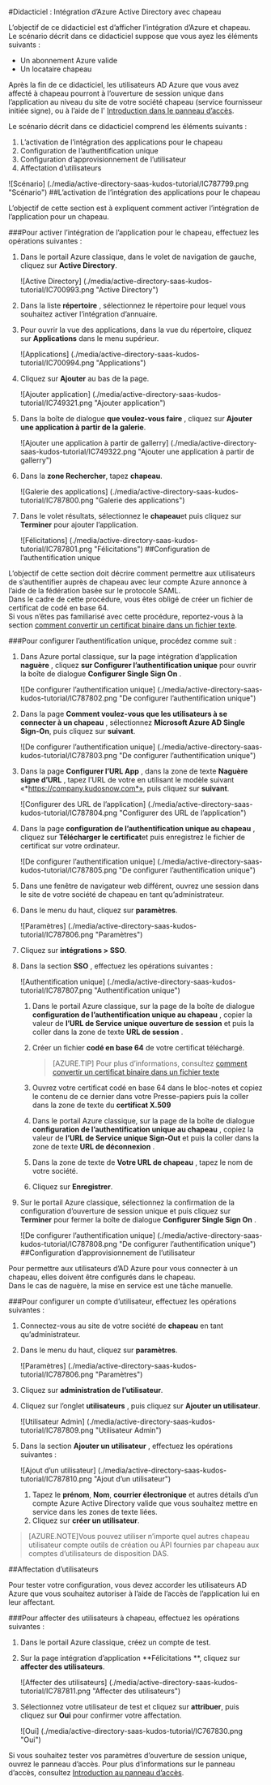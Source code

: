 <properties 
    pageTitle="Didacticiel : Intégration d’Azure Active Directory avec chapeau | Microsoft Azure" 
    description="Apprenez à utiliser le chapeau avec Azure Active Directory pour activer l’ouverture de session unique, la mise en service automatique et bien plus encore !" 
    services="active-directory" 
    authors="jeevansd"  
    documentationCenter="na" 
    manager="femila"/>
<tags 
    ms.service="active-directory" 
    ms.devlang="na" 
    ms.topic="article" 
    ms.tgt_pltfrm="na" 
    ms.workload="identity" 
    ms.date="09/29/2016" 
    ms.author="jeedes" />

#<a name="tutorial-azure-active-directory-integration-with-kudos"></a>Didacticiel : Intégration d’Azure Active Directory avec chapeau
  
L’objectif de ce didacticiel est d’afficher l’intégration d’Azure et chapeau.  
Le scénario décrit dans ce didacticiel suppose que vous ayez les éléments suivants :

-   Un abonnement Azure valide
-   Un locataire chapeau
  
Après la fin de ce didacticiel, les utilisateurs AD Azure que vous avez affecté à chapeau pourront à l’ouverture de session unique dans l’application au niveau du site de votre société chapeau (service fournisseur initiée signe), ou à l’aide de l' [Introduction dans le panneau d’accès](active-directory-saas-access-panel-introduction.md).
  
Le scénario décrit dans ce didacticiel comprend les éléments suivants :

1.  L’activation de l’intégration des applications pour le chapeau
2.  Configuration de l’authentification unique
3.  Configuration d’approvisionnement de l’utilisateur
4.  Affectation d’utilisateurs

![Scénario] (./media/active-directory-saas-kudos-tutorial/IC787799.png "Scénario")
##<a name="enabling-the-application-integration-for-kudos"></a>L’activation de l’intégration des applications pour le chapeau
  
L’objectif de cette section est à expliquent comment activer l’intégration de l’application pour un chapeau.

###<a name="to-enable-the-application-integration-for-kudos-perform-the-following-steps"></a>Pour activer l’intégration de l’application pour le chapeau, effectuez les opérations suivantes :

1.  Dans le portail Azure classique, dans le volet de navigation de gauche, cliquez sur **Active Directory**.

    ![Active Directory] (./media/active-directory-saas-kudos-tutorial/IC700993.png "Active Directory")

2.  Dans la liste **répertoire** , sélectionnez le répertoire pour lequel vous souhaitez activer l’intégration d’annuaire.

3.  Pour ouvrir la vue des applications, dans la vue du répertoire, cliquez sur **Applications** dans le menu supérieur.

    ![Applications] (./media/active-directory-saas-kudos-tutorial/IC700994.png "Applications")

4.  Cliquez sur **Ajouter** au bas de la page.

    ![Ajouter application] (./media/active-directory-saas-kudos-tutorial/IC749321.png "Ajouter application")

5.  Dans la boîte de dialogue **que voulez-vous faire** , cliquez sur **Ajouter une application à partir de la galerie**.

    ![Ajouter une application à partir de gallerry] (./media/active-directory-saas-kudos-tutorial/IC749322.png "Ajouter une application à partir de gallerry")

6.  Dans la **zone Rechercher**, tapez **chapeau**.

    ![Galerie des applications] (./media/active-directory-saas-kudos-tutorial/IC787800.png "Galerie des applications")

7.  Dans le volet résultats, sélectionnez le **chapeau**et puis cliquez sur **Terminer** pour ajouter l’application.

    ![Félicitations] (./media/active-directory-saas-kudos-tutorial/IC787801.png "Félicitations")
##<a name="configuring-single-sign-on"></a>Configuration de l’authentification unique
  
L’objectif de cette section doit décrire comment permettre aux utilisateurs de s’authentifier auprès de chapeau avec leur compte Azure annonce à l’aide de la fédération basée sur le protocole SAML.  
Dans le cadre de cette procédure, vous êtes obligé de créer un fichier de certificat de codé en base 64.  
Si vous n’êtes pas familiarisé avec cette procédure, reportez-vous à la section [comment convertir un certificat binaire dans un fichier texte](http://youtu.be/PlgrzUZ-Y1o).

###<a name="to-configure-single-sign-on-perform-the-following-steps"></a>Pour configurer l’authentification unique, procédez comme suit :

1.  Dans Azure portal classique, sur la page intégration d’application **naguère** , cliquez **sur Configurer l’authentification unique** pour ouvrir la boîte de dialogue **Configurer Single Sign On** .

    ![De configurer l’authentification unique] (./media/active-directory-saas-kudos-tutorial/IC787802.png "De configurer l’authentification unique")

2.  Dans la page **Comment voulez-vous que les utilisateurs à se connecter à un chapeau** , sélectionnez **Microsoft Azure AD Single Sign-On**, puis cliquez sur **suivant**.

    ![De configurer l’authentification unique] (./media/active-directory-saas-kudos-tutorial/IC787803.png "De configurer l’authentification unique")

3.  Dans la page **Configurer l’URL App** , dans la zone de texte **Naguère signe d’URL** , tapez l’URL de votre en utilisant le modèle suivant «*https://company.kudosnow.com*», puis cliquez sur **suivant**.

    ![Configurer des URL de l’application] (./media/active-directory-saas-kudos-tutorial/IC787804.png "Configurer des URL de l’application")

4.  Dans la page **configuration de l’authentification unique au chapeau** , cliquez sur **Télécharger le certificat**et puis enregistrez le fichier de certificat sur votre ordinateur.

    ![De configurer l’authentification unique] (./media/active-directory-saas-kudos-tutorial/IC787805.png "De configurer l’authentification unique")

5.  Dans une fenêtre de navigateur web différent, ouvrez une session dans le site de votre société de chapeau en tant qu’administrateur.

6.  Dans le menu du haut, cliquez sur **paramètres**.

    ![Paramètres] (./media/active-directory-saas-kudos-tutorial/IC787806.png "Paramètres")

7.  Cliquez sur **intégrations \> SSO**.

8.  Dans la section **SSO** , effectuez les opérations suivantes :

    ![Authentification unique] (./media/active-directory-saas-kudos-tutorial/IC787807.png "Authentification unique")

    1.  Dans le portail Azure classique, sur la page de la boîte de dialogue **configuration de l’authentification unique au chapeau** , copier la valeur de **l’URL de Service unique ouverture de session** et puis la coller dans la zone de texte **URL de session** .
    2.  Créer un fichier **codé en base 64** de votre certificat téléchargé.  

        >[AZURE.TIP]
        Pour plus d’informations, consultez [comment convertir un certificat binaire dans un fichier texte](http://youtu.be/PlgrzUZ-Y1o)

    3.  Ouvrez votre certificat codé en base 64 dans le bloc-notes et copiez le contenu de ce dernier dans votre Presse-papiers puis la coller dans la zone de texte du **certificat X.509**
    4.  Dans le portail Azure classique, sur la page de la boîte de dialogue **configuration de l’authentification unique au chapeau** , copiez la valeur de **l’URL de Service unique Sign-Out** et puis la coller dans la zone de texte **URL de déconnexion** .
    5.  Dans la zone de texte de **Votre URL de chapeau** , tapez le nom de votre société.
    6.  Cliquez sur **Enregistrer**.

9.  Sur le portail Azure classique, sélectionnez la confirmation de la configuration d’ouverture de session unique et puis cliquez sur **Terminer** pour fermer la boîte de dialogue **Configurer Single Sign On** .

    ![De configurer l’authentification unique] (./media/active-directory-saas-kudos-tutorial/IC787808.png "De configurer l’authentification unique")
##<a name="configuring-user-provisioning"></a>Configuration d’approvisionnement de l’utilisateur
  
Pour permettre aux utilisateurs d’AD Azure pour vous connecter à un chapeau, elles doivent être configurés dans le chapeau.  
Dans le cas de naguère, la mise en service est une tâche manuelle.

###<a name="to-provision-a-user-accounts-perform-the-following-steps"></a>Pour configurer un compte d’utilisateur, effectuez les opérations suivantes :

1.  Connectez-vous au site de votre société de **chapeau** en tant qu’administrateur.

2.  Dans le menu du haut, cliquez sur **paramètres**.

    ![Paramètres] (./media/active-directory-saas-kudos-tutorial/IC787806.png "Paramètres")

3.  Cliquez sur **administration de l’utilisateur**.

4.  Cliquez sur l’onglet **utilisateurs** , puis cliquez sur **Ajouter un utilisateur**.

    ![Utilisateur Admin] (./media/active-directory-saas-kudos-tutorial/IC787809.png "Utilisateur Admin")

5.  Dans la section **Ajouter un utilisateur** , effectuez les opérations suivantes :

    ![Ajout d’un utilisateur] (./media/active-directory-saas-kudos-tutorial/IC787810.png "Ajout d’un utilisateur")

    1.  Tapez le **prénom**, **Nom**, **courrier électronique** et autres détails d’un compte Azure Active Directory valide que vous souhaitez mettre en service dans les zones de texte liées.
    2.  Cliquez sur **créer un utilisateur**.

>[AZURE.NOTE]Vous pouvez utiliser n’importe quel autres chapeau utilisateur compte outils de création ou API fournies par chapeau aux comptes d’utilisateurs de disposition DAS.

##<a name="assigning-users"></a>Affectation d’utilisateurs
  
Pour tester votre configuration, vous devez accorder les utilisateurs AD Azure que vous souhaitez autoriser à l’aide de l’accès de l’application lui en leur affectant.

###<a name="to-assign-users-to-kudos-perform-the-following-steps"></a>Pour affecter des utilisateurs à chapeau, effectuez les opérations suivantes :

1.  Dans le portail Azure classique, créez un compte de test.

2.  Sur la page intégration d’application **Félicitations **, cliquez sur **affecter des utilisateurs**.

    ![Affecter des utilisateurs] (./media/active-directory-saas-kudos-tutorial/IC787811.png "Affecter des utilisateurs")

3.  Sélectionnez votre utilisateur de test et cliquez sur **attribuer**, puis cliquez sur **Oui** pour confirmer votre affectation.

    ![Oui] (./media/active-directory-saas-kudos-tutorial/IC767830.png "Oui")
  
Si vous souhaitez tester vos paramètres d’ouverture de session unique, ouvrez le panneau d’accès. Pour plus d’informations sur le panneau d’accès, consultez [Introduction au panneau d’accès](active-directory-saas-access-panel-introduction.md).